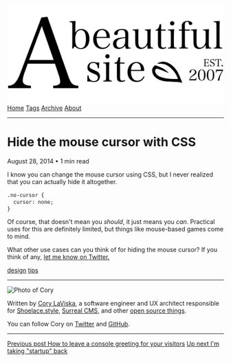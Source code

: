 <a href="../../index.html" class="header-link"><img src="../../images/logos/wordmark.svg" alt="A Beautiful Site" class="wordmark" /></a> <a href="../../index.html" class="nav-item">Home</a> <a href="../../tags/index.html" class="nav-item">Tags</a> <a href="../index.html" class="nav-item">Archive</a> <a href="../../about/index.html" class="nav-item">About</a>

------------------------------------------------------------------------

Hide the mouse cursor with CSS
==============================

August 28, 2014 • 1 min read

I know you can change the mouse cursor using CSS, but I never realized that you can actually hide it altogether.

    .no-cursor {
      cursor: none;
    }

Of course, that doesn't mean you *should*, it just means you *can*. Practical uses for this are definitely limited, but things like mouse-based games come to mind.

What other use cases can you think of for hiding the mouse cursor? If you think of any, [let me know on Twitter.](https://twitter.com/bgooonz)

<a href="../../tags/design/index.html" class="post-tag">design</a> <a href="../../tags/tips/index.html" class="post-tag">tips</a>

------------------------------------------------------------------------

<img src="http://0.gravatar.com/avatar/bf1b3b95fd5b096a3592247c29667b33?s=512" alt="Photo of Cory" class="avatar avatar-small" />

Written by [Cory LaViska](../../index-4.html), a software engineer and UX architect responsible for [Shoelace.style](https://shoelace.style/), [Surreal CMS](https://www.surrealcms.com/), and other [open source things](https://github.com/claviska).

You can follow Cory on [Twitter](https://twitter.com/bgooonz) and [GitHub](https://github.com/claviska).

------------------------------------------------------------------------

<a href="../how-to-leave-a-console-greeting-for-your-visitors/index.html" class="post-nav-previous"><span class="small">Previous post</span> How to leave a console greeting for your visitors</a> <a href="../im-taking-startup-back/index.html" class="post-nav-next"><span class="small">Up next</span> I'm taking "startup" back</a>
